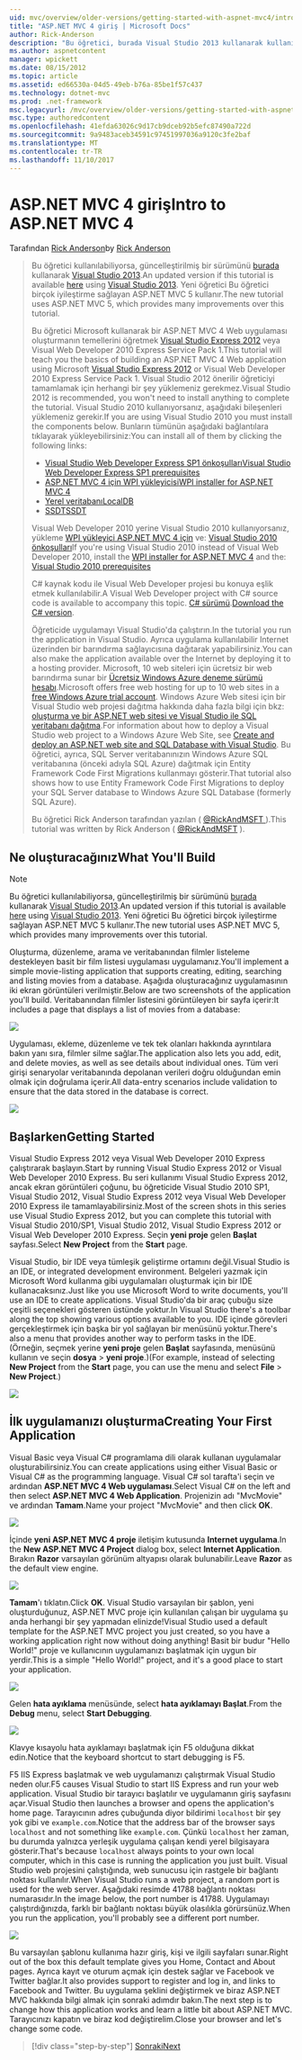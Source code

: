 ```yaml
---
uid: mvc/overview/older-versions/getting-started-with-aspnet-mvc4/intro-to-aspnet-mvc-4
title: "ASP.NET MVC 4 giriş | Microsoft Docs"
author: Rick-Anderson
description: "Bu öğretici, burada Visual Studio 2013 kullanarak kullanılabiliyorsa, güncelleştirilmiş bir sürüm. Yeni öğretici t birçok iyileştirme sağlayan ASP.NET MVC 5 kullanır..."
ms.author: aspnetcontent
manager: wpickett
ms.date: 08/15/2012
ms.topic: article
ms.assetid: ed66530a-04d5-49eb-b76a-85be1f57c437
ms.technology: dotnet-mvc
ms.prod: .net-framework
msc.legacyurl: /mvc/overview/older-versions/getting-started-with-aspnet-mvc4/intro-to-aspnet-mvc-4
msc.type: authoredcontent
ms.openlocfilehash: 41efda63026c9d17cb9dceb92b5efc87490a722d
ms.sourcegitcommit: 9a9483aceb34591c97451997036a9120c3fe2baf
ms.translationtype: MT
ms.contentlocale: tr-TR
ms.lasthandoff: 11/10/2017
---
```

<a name="intro-to-aspnet-mvc-4"></a><span data-ttu-id="4b8d0-104">ASP.NET MVC 4 giriş</span><span class="sxs-lookup"><span data-stu-id="4b8d0-104">Intro to ASP.NET MVC 4</span></span>
====================
<span data-ttu-id="4b8d0-105">Tarafından [Rick Anderson](https://github.com/Rick-Anderson)</span><span class="sxs-lookup"><span data-stu-id="4b8d0-105">by [Rick Anderson](https://github.com/Rick-Anderson)</span></span>

> <span data-ttu-id="4b8d0-106">Bu öğretici kullanılabiliyorsa, güncelleştirilmiş bir sürümünü [burada](../../getting-started/introduction/getting-started.md) kullanarak [Visual Studio 2013](https://www.microsoft.com/visualstudio/eng/2013-downloads).</span><span class="sxs-lookup"><span data-stu-id="4b8d0-106">An updated version if this tutorial is available [here](../../getting-started/introduction/getting-started.md) using [Visual Studio 2013](https://www.microsoft.com/visualstudio/eng/2013-downloads).</span></span> <span data-ttu-id="4b8d0-107">Yeni öğretici Bu öğretici birçok iyileştirme sağlayan ASP.NET MVC 5 kullanır.</span><span class="sxs-lookup"><span data-stu-id="4b8d0-107">The new tutorial uses ASP.NET MVC 5, which provides many improvements over this tutorial.</span></span>
> 
> <span data-ttu-id="4b8d0-108">Bu öğretici Microsoft kullanarak bir ASP.NET MVC 4 Web uygulaması oluşturmanın temellerini öğretmek [Visual Studio Express 2012](https://www.microsoft.com/visualstudio/11/en-us/products/express) veya Visual Web Developer 2010 Express Service Pack 1.</span><span class="sxs-lookup"><span data-stu-id="4b8d0-108">This tutorial will teach you the basics of building an ASP.NET MVC 4 Web application using Microsoft [Visual Studio Express 2012](https://www.microsoft.com/visualstudio/11/en-us/products/express) or Visual Web Developer 2010 Express Service Pack 1.</span></span> <span data-ttu-id="4b8d0-109">Visual Studio 2012 önerilir öğreticiyi tamamlamak için herhangi bir şey yüklemeniz gerekmez.</span><span class="sxs-lookup"><span data-stu-id="4b8d0-109">Visual Studio 2012 is recommended, you won't need to install anything to complete the tutorial.</span></span> <span data-ttu-id="4b8d0-110">Visual Studio 2010 kullanıyorsanız, aşağıdaki bileşenleri yüklemeniz gerekir.</span><span class="sxs-lookup"><span data-stu-id="4b8d0-110">If you are using Visual Studio 2010 you must install the components below.</span></span> <span data-ttu-id="4b8d0-111">Bunların tümünün aşağıdaki bağlantılara tıklayarak yükleyebilirsiniz:</span><span class="sxs-lookup"><span data-stu-id="4b8d0-111">You can install all of them by clicking the following links:</span></span>
> 
> - [<span data-ttu-id="4b8d0-112">Visual Studio Web Developer Express SP1 önkoşulları</span><span class="sxs-lookup"><span data-stu-id="4b8d0-112">Visual Studio Web Developer Express SP1 prerequisites</span></span>](https://www.microsoft.com/web/gallery/install.aspx?appid=VWD2010SP1Pack)
> - [<span data-ttu-id="4b8d0-113">ASP.NET MVC 4 için WPI yükleyicisi</span><span class="sxs-lookup"><span data-stu-id="4b8d0-113">WPI installer for ASP.NET MVC 4</span></span>](https://go.microsoft.com/fwlink/?LinkId=243392)
> - [<span data-ttu-id="4b8d0-114">Yerel veritabanı</span><span class="sxs-lookup"><span data-stu-id="4b8d0-114">LocalDB</span></span>](https://www.microsoft.com/web/gallery/install.aspx?appid=SQLLocalDBOnly_11_0)
> - [<span data-ttu-id="4b8d0-115">SSDT</span><span class="sxs-lookup"><span data-stu-id="4b8d0-115">SSDT</span></span>](https://blogs.msdn.com/b/rickandy/archive/2012/08/02/installing-and-using-sql-server-data-tools-ssdt-on-visual-studio-2010-and-vwd.aspx)
> 
> <span data-ttu-id="4b8d0-116">Visual Web Developer 2010 yerine Visual Studio 2010 kullanıyorsanız, yükleme [WPI yükleyici ASP.NET MVC 4 için](https://go.microsoft.com/fwlink/?LinkId=243392) ve: [Visual Studio 2010 önkoşulları](https://www.microsoft.com/web/gallery/install.aspx?appsxml=&amp;appid=VS2010SP1Pack)</span><span class="sxs-lookup"><span data-stu-id="4b8d0-116">If you're using Visual Studio 2010 instead of Visual Web Developer 2010, install the [WPI installer for ASP.NET MVC 4](https://go.microsoft.com/fwlink/?LinkId=243392) and the: [Visual Studio 2010 prerequisites](https://www.microsoft.com/web/gallery/install.aspx?appsxml=&amp;appid=VS2010SP1Pack)</span></span>
> 
> <span data-ttu-id="4b8d0-117">C# kaynak kodu ile Visual Web Developer projesi bu konuya eşlik etmek kullanılabilir.</span><span class="sxs-lookup"><span data-stu-id="4b8d0-117">A Visual Web Developer project with C# source code is available to accompany this topic.</span></span> <span data-ttu-id="4b8d0-118">[C# sürümü](https://code.msdn.microsoft.com/Intro-to-ASPNET-MVC-4-61d0219d/file/114480/1/MvcMovie.zip).</span><span class="sxs-lookup"><span data-stu-id="4b8d0-118">[Download the C# version](https://code.msdn.microsoft.com/Intro-to-ASPNET-MVC-4-61d0219d/file/114480/1/MvcMovie.zip).</span></span>
> 
> <span data-ttu-id="4b8d0-119">Öğreticide uygulamayı Visual Studio'da çalıştırın.</span><span class="sxs-lookup"><span data-stu-id="4b8d0-119">In the tutorial you run the application in Visual Studio.</span></span> <span data-ttu-id="4b8d0-120">Ayrıca uygulama kullanılabilir Internet üzerinden bir barındırma sağlayıcısına dağıtarak yapabilirsiniz.</span><span class="sxs-lookup"><span data-stu-id="4b8d0-120">You can also make the application available over the Internet by deploying it to a hosting provider.</span></span> <span data-ttu-id="4b8d0-121">Microsoft, 10 web siteleri için ücretsiz bir web barındırma sunar bir [Ücretsiz Windows Azure deneme sürümü hesabı](https://www.windowsazure.com/en-us/pricing/free-trial/?WT.mc_id=A443DD604).</span><span class="sxs-lookup"><span data-stu-id="4b8d0-121">Microsoft offers free web hosting for up to 10 web sites in a [free Windows Azure trial account](https://www.windowsazure.com/en-us/pricing/free-trial/?WT.mc_id=A443DD604).</span></span> <span data-ttu-id="4b8d0-122">Windows Azure Web sitesi için bir Visual Studio web projesi dağıtma hakkında daha fazla bilgi için bkz: [oluşturma ve bir ASP.NET web sitesi ve Visual Studio ile SQL veritabanı dağıtma](https://docs.microsoft.com/dotnet/azure/).</span><span class="sxs-lookup"><span data-stu-id="4b8d0-122">For information about how to deploy a Visual Studio web project to a Windows Azure Web Site, see [Create and deploy an ASP.NET web site and SQL Database with Visual Studio](https://docs.microsoft.com/dotnet/azure/).</span></span> <span data-ttu-id="4b8d0-123">Bu öğretici, ayrıca, SQL Server veritabanınızın Windows Azure SQL veritabanına (önceki adıyla SQL Azure) dağıtmak için Entity Framework Code First Migrations kullanmayı gösterir.</span><span class="sxs-lookup"><span data-stu-id="4b8d0-123">That tutorial also shows how to use Entity Framework Code First Migrations to deploy your SQL Server database to Windows Azure SQL Database (formerly SQL Azure).</span></span>
> 
> <span data-ttu-id="4b8d0-124">Bu öğretici Rick Anderson tarafından yazılan ( [ @RickAndMSFT ](https://twitter.com/#!/RickAndMSFT) ).</span><span class="sxs-lookup"><span data-stu-id="4b8d0-124">This tutorial was written by Rick Anderson ( [@RickAndMSFT](https://twitter.com/#!/RickAndMSFT) ).</span></span>


## <a name="what-youll-build"></a><span data-ttu-id="4b8d0-125">Ne oluşturacağınız</span><span class="sxs-lookup"><span data-stu-id="4b8d0-125">What You'll Build</span></span>

> [!NOTE]
> <span data-ttu-id="4b8d0-126">Bu öğretici kullanılabiliyorsa, güncelleştirilmiş bir sürümünü [burada](../../getting-started/introduction/getting-started.md) kullanarak [Visual Studio 2013](https://www.microsoft.com/visualstudio/eng/2013-downloads).</span><span class="sxs-lookup"><span data-stu-id="4b8d0-126">An updated version if this tutorial is available [here](../../getting-started/introduction/getting-started.md) using [Visual Studio 2013](https://www.microsoft.com/visualstudio/eng/2013-downloads).</span></span> <span data-ttu-id="4b8d0-127">Yeni öğretici Bu öğretici birçok iyileştirme sağlayan ASP.NET MVC 5 kullanır.</span><span class="sxs-lookup"><span data-stu-id="4b8d0-127">The new tutorial uses ASP.NET MVC 5, which provides many improvements over this tutorial.</span></span>


<span data-ttu-id="4b8d0-128">Oluşturma, düzenleme, arama ve veritabanından filmler listeleme destekleyen basit bir film listesi uygulaması uygulamanız.</span><span class="sxs-lookup"><span data-stu-id="4b8d0-128">You'll implement a simple movie-listing application that supports creating, editing, searching and listing movies from a database.</span></span> <span data-ttu-id="4b8d0-129">Aşağıda oluşturacağınız uygulamasının iki ekran görüntüleri verilmiştir.</span><span class="sxs-lookup"><span data-stu-id="4b8d0-129">Below are two screenshots of the application you'll build.</span></span> <span data-ttu-id="4b8d0-130">Veritabanından filmler listesini görüntüleyen bir sayfa içerir:</span><span class="sxs-lookup"><span data-stu-id="4b8d0-130">It includes a page that displays a list of movies from a database:</span></span>

![](intro-to-aspnet-mvc-4/_static/image1.png)

<span data-ttu-id="4b8d0-131">Uygulaması, ekleme, düzenleme ve tek tek olanları hakkında ayrıntılara bakın yanı sıra, filmler silme sağlar.</span><span class="sxs-lookup"><span data-stu-id="4b8d0-131">The application also lets you add, edit, and delete movies, as well as see details about individual ones.</span></span> <span data-ttu-id="4b8d0-132">Tüm veri girişi senaryolar veritabanında depolanan verileri doğru olduğundan emin olmak için doğrulama içerir.</span><span class="sxs-lookup"><span data-stu-id="4b8d0-132">All data-entry scenarios include validation to ensure that the data stored in the database is correct.</span></span>

![](intro-to-aspnet-mvc-4/_static/image2.png)

## <a name="getting-started"></a><span data-ttu-id="4b8d0-133">Başlarken</span><span class="sxs-lookup"><span data-stu-id="4b8d0-133">Getting Started</span></span>

<span data-ttu-id="4b8d0-134">Visual Studio Express 2012 veya Visual Web Developer 2010 Express çalıştırarak başlayın.</span><span class="sxs-lookup"><span data-stu-id="4b8d0-134">Start by running Visual Studio Express 2012 or Visual Web Developer 2010 Express.</span></span> <span data-ttu-id="4b8d0-135">Bu seri kullanımı Visual Studio Express 2012, ancak ekran görüntüleri çoğunu, bu öğreticide Visual Studio 2010 SP1, Visual Studio 2012, Visual Studio Express 2012 veya Visual Web Developer 2010 Express ile tamamlayabilirsiniz.</span><span class="sxs-lookup"><span data-stu-id="4b8d0-135">Most of the screen shots in this series use Visual Studio Express 2012, but you can complete this tutorial with Visual Studio 2010/SP1, Visual Studio 2012, Visual Studio Express 2012 or Visual Web Developer 2010 Express.</span></span> <span data-ttu-id="4b8d0-136">Seçin **yeni proje** gelen **Başlat** sayfası.</span><span class="sxs-lookup"><span data-stu-id="4b8d0-136">Select **New Project** from the **Start** page.</span></span>

<span data-ttu-id="4b8d0-137">Visual Studio, bir IDE veya tümleşik geliştirme ortamını değil.</span><span class="sxs-lookup"><span data-stu-id="4b8d0-137">Visual Studio is an IDE, or integrated development environment.</span></span> <span data-ttu-id="4b8d0-138">Belgeleri yazmak için Microsoft Word kullanma gibi uygulamaları oluşturmak için bir IDE kullanacaksınız.</span><span class="sxs-lookup"><span data-stu-id="4b8d0-138">Just like you use Microsoft Word to write documents, you'll use an IDE to create applications.</span></span> <span data-ttu-id="4b8d0-139">Visual Studio'da bir araç çubuğu size çeşitli seçenekleri gösteren üstünde yoktur.</span><span class="sxs-lookup"><span data-stu-id="4b8d0-139">In Visual Studio there's a toolbar along the top showing various options available to you.</span></span> <span data-ttu-id="4b8d0-140">IDE içinde görevleri gerçekleştirmek için başka bir yol sağlayan bir menüsünü yoktur.</span><span class="sxs-lookup"><span data-stu-id="4b8d0-140">There's also a menu that provides another way to perform tasks in the IDE.</span></span> <span data-ttu-id="4b8d0-141">(Örneğin, seçmek yerine **yeni proje** gelen **Başlat** sayfasında, menüsünü kullanın ve seçin **dosya** &gt; **yeni proje**.)</span><span class="sxs-lookup"><span data-stu-id="4b8d0-141">(For example, instead of selecting **New Project** from the **Start** page, you can use the menu and select **File** &gt; **New Project**.)</span></span>

![](intro-to-aspnet-mvc-4/_static/image3.png)

## <a name="creating-your-first-application"></a><span data-ttu-id="4b8d0-142">İlk uygulamanızı oluşturma</span><span class="sxs-lookup"><span data-stu-id="4b8d0-142">Creating Your First Application</span></span>

<span data-ttu-id="4b8d0-143">Visual Basic veya Visual C# programlama dili olarak kullanan uygulamalar oluşturabilirsiniz.</span><span class="sxs-lookup"><span data-stu-id="4b8d0-143">You can create applications using either Visual Basic or Visual C# as the programming language.</span></span> <span data-ttu-id="4b8d0-144">Visual C# sol tarafta'i seçin ve ardından **ASP.NET MVC 4 Web uygulaması**.</span><span class="sxs-lookup"><span data-stu-id="4b8d0-144">Select Visual C# on the left and then select **ASP.NET MVC 4 Web Application**.</span></span> <span data-ttu-id="4b8d0-145">Projenizin adı &quot;MvcMovie&quot; ve ardından **Tamam**.</span><span class="sxs-lookup"><span data-stu-id="4b8d0-145">Name your project &quot;MvcMovie&quot; and then click **OK**.</span></span>

![](intro-to-aspnet-mvc-4/_static/image4.png)

<span data-ttu-id="4b8d0-146">İçinde **yeni ASP.NET MVC 4 proje** iletişim kutusunda **Internet uygulama**.</span><span class="sxs-lookup"><span data-stu-id="4b8d0-146">In the **New ASP.NET MVC 4 Project** dialog box, select **Internet Application**.</span></span> <span data-ttu-id="4b8d0-147">Bırakın **Razor** varsayılan görünüm altyapısı olarak bulunabilir.</span><span class="sxs-lookup"><span data-stu-id="4b8d0-147">Leave **Razor** as the default view engine.</span></span>

![](intro-to-aspnet-mvc-4/_static/image5.png)

<span data-ttu-id="4b8d0-148">**Tamam**'ı tıklatın.</span><span class="sxs-lookup"><span data-stu-id="4b8d0-148">Click **OK**.</span></span> <span data-ttu-id="4b8d0-149">Visual Studio varsayılan bir şablon, yeni oluşturduğunuz, ASP.NET MVC proje için kullanılan çalışan bir uygulama şu anda herhangi bir şey yapmadan elinizde!</span><span class="sxs-lookup"><span data-stu-id="4b8d0-149">Visual Studio used a default template for the ASP.NET MVC project you just created, so you have a working application right now without doing anything!</span></span> <span data-ttu-id="4b8d0-150">Basit bir budur &quot;Hello World!&quot; proje ve kullanıcının uygulamanızı başlatmak için uygun bir yerdir.</span><span class="sxs-lookup"><span data-stu-id="4b8d0-150">This is a simple &quot;Hello World!&quot; project, and it's a good place to start your application.</span></span>

![](intro-to-aspnet-mvc-4/_static/image6.png)

<span data-ttu-id="4b8d0-151">Gelen **hata ayıklama** menüsünde, select **hata ayıklamayı Başlat**.</span><span class="sxs-lookup"><span data-stu-id="4b8d0-151">From the **Debug** menu, select **Start Debugging**.</span></span>

![](intro-to-aspnet-mvc-4/_static/image7.png)

<span data-ttu-id="4b8d0-152">Klavye kısayolu hata ayıklamayı başlatmak için F5 olduğuna dikkat edin.</span><span class="sxs-lookup"><span data-stu-id="4b8d0-152">Notice that the keyboard shortcut to start debugging is F5.</span></span>

<span data-ttu-id="4b8d0-153">F5 IIS Express başlatmak ve web uygulamanızı çalıştırmak Visual Studio neden olur.</span><span class="sxs-lookup"><span data-stu-id="4b8d0-153">F5 causes Visual Studio to start IIS Express and run your web application.</span></span> <span data-ttu-id="4b8d0-154">Visual Studio bir tarayıcı başlatılır ve uygulamanın giriş sayfasını açar.</span><span class="sxs-lookup"><span data-stu-id="4b8d0-154">Visual Studio then launches a browser and opens the application's home page.</span></span> <span data-ttu-id="4b8d0-155">Tarayıcının adres çubuğunda diyor bildirimi `localhost` bir şey yok gibi ve `example.com`.</span><span class="sxs-lookup"><span data-stu-id="4b8d0-155">Notice that the address bar of the browser says `localhost` and not something like `example.com`.</span></span> <span data-ttu-id="4b8d0-156">Çünkü `localhost` her zaman, bu durumda yalnızca yerleşik uygulama çalışan kendi yerel bilgisayara gösterir.</span><span class="sxs-lookup"><span data-stu-id="4b8d0-156">That's because `localhost` always points to your own local computer, which in this case is running the application you just built.</span></span> <span data-ttu-id="4b8d0-157">Visual Studio web projesini çalıştığında, web sunucusu için rastgele bir bağlantı noktası kullanılır.</span><span class="sxs-lookup"><span data-stu-id="4b8d0-157">When Visual Studio runs a web project, a random port is used for the web server.</span></span> <span data-ttu-id="4b8d0-158">Aşağıdaki resimde 41788 bağlantı noktası numarasıdır.</span><span class="sxs-lookup"><span data-stu-id="4b8d0-158">In the image below, the port number is 41788.</span></span> <span data-ttu-id="4b8d0-159">Uygulamayı çalıştırdığınızda, farklı bir bağlantı noktası büyük olasılıkla görürsünüz.</span><span class="sxs-lookup"><span data-stu-id="4b8d0-159">When you run the application, you'll probably see a different port number.</span></span>

![](intro-to-aspnet-mvc-4/_static/image8.png)

<span data-ttu-id="4b8d0-160">Bu varsayılan şablonu kullanıma hazır giriş, kişi ve ilgili sayfaları sunar.</span><span class="sxs-lookup"><span data-stu-id="4b8d0-160">Right out of the box this default template gives you Home, Contact and About pages.</span></span> <span data-ttu-id="4b8d0-161">Ayrıca kayıt ve oturum açmak için destek sağlar ve Facebook ve Twitter bağlar.</span><span class="sxs-lookup"><span data-stu-id="4b8d0-161">It also provides support to register and log in, and links to Facebook and Twitter.</span></span> <span data-ttu-id="4b8d0-162">Bu uygulama şeklini değiştirmek ve biraz ASP.NET MVC hakkında bilgi almak için sonraki adımdır bakın.</span><span class="sxs-lookup"><span data-stu-id="4b8d0-162">The next step is to change how this application works and learn a little bit about ASP.NET MVC.</span></span> <span data-ttu-id="4b8d0-163">Tarayıcınızı kapatın ve biraz kod değiştirelim.</span><span class="sxs-lookup"><span data-stu-id="4b8d0-163">Close your browser and let's change some code.</span></span>

>[!div class="step-by-step"]
[<span data-ttu-id="4b8d0-164">Sonraki</span><span class="sxs-lookup"><span data-stu-id="4b8d0-164">Next</span></span>](adding-a-controller.md)

